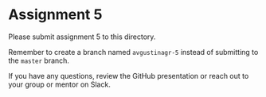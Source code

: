 # Assignment 5

Please submit assignment 5 to this directory.

Remember to create a branch named `avgustinagr-5` 
instead of submitting to the `master` branch.

If you have any questions, review the GitHub presentation or reach
out to your group or mentor on Slack.
